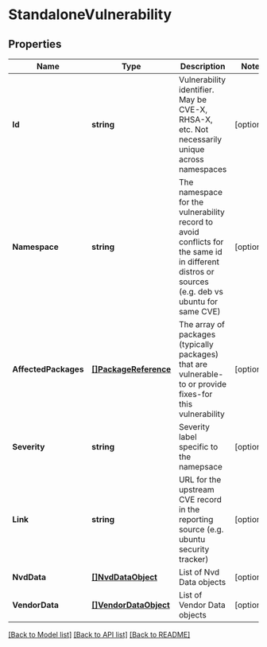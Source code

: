 # StandaloneVulnerability

## Properties
Name | Type | Description | Notes
------------ | ------------- | ------------- | -------------
**Id** | **string** | Vulnerability identifier. May be CVE-X, RHSA-X, etc. Not necessarily unique across namespaces | [optional] 
**Namespace** | **string** | The namespace for the vulnerability record to avoid conflicts for the same id in different distros or sources (e.g. deb vs ubuntu for same CVE) | [optional] 
**AffectedPackages** | [**[]PackageReference**](PackageReference.md) | The array of packages (typically packages) that are vulnerable-to or provide fixes-for this vulnerability | [optional] 
**Severity** | **string** | Severity label specific to the namepsace | [optional] 
**Link** | **string** | URL for the upstream CVE record in the reporting source (e.g. ubuntu security tracker) | [optional] 
**NvdData** | [**[]NvdDataObject**](NvdDataObject.md) | List of Nvd Data objects | [optional] 
**VendorData** | [**[]VendorDataObject**](VendorDataObject.md) | List of Vendor Data objects | [optional] 

[[Back to Model list]](../README.md#documentation-for-models) [[Back to API list]](../README.md#documentation-for-api-endpoints) [[Back to README]](../README.md)


